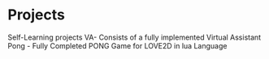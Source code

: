 # Projects
Self-Learning projects
VA- Consists of a fully implemented Virtual Assistant
Pong - Fully Completed PONG Game for LOVE2D in lua Language
